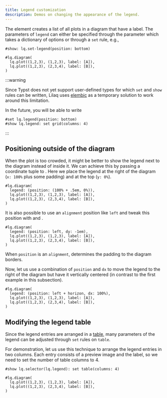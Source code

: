 ```yaml
---
title: Legend customization
description: Demos on changing the appearance of the legend. 
---
```



The <Crossref target="legend" /> element creates a list of all plots in a diagram that have a label. The parameters of `legend` can either be specified through the <Crossref target="diagram#legend" /> parameter which takes a dictionary of options or through a `set` rule, e.g.,

```example
#show: lq.set-legend(position: bottom)

#lq.diagram(
  lq.plot((1,2,3), (1,2,3), label: [A]),
  lq.plot((1,2,3), (2,3,4), label: [B]),
)
```


:::warning

Since Typst does not yet support user-defined types for which `set` and `show` rules can be written, Lilaq uses [elembic](https://github.com/PgBiel/elembic) as a temporary solution to work around this limitation. 

In the future, you will be able to write
```typ
#set lq.legend(position: bottom)
#show lq.legend: set grid(columns: 4)
```

:::



## Positioning outside of the diagram

When the plot is too crowded, it might be better to show the legend next to the diagram instead of inside it. 
We can achieve this by passing a coordinate tuple to <Crossref target="legend#position" />. Here we place the legend at the right of the diagram (`x: 100%` plus some padding) and at the top (`y: 0%`). 

```example
#lq.diagram(
  legend: (position: (100% + .5em, 0%)),
  lq.plot((1,2,3), (1,2,3), label: [A]),
  lq.plot((1,2,3), (2,3,4), label: [B]),
)
```

It is also possible to use an `alignment` position like `left` and tweak this position with <Crossref target="legend#dx" /> and <Crossref target="legend#dy" />. 

```example
#lq.diagram(
  legend: (position: left, dy: -1em),
  lq.plot((1,2,3), (1,2,3), label: [A]),
  lq.plot((1,2,3), (2,3,4), label: [B]),
)
```

When `position` is an `alignment`, <Crossref target="legend#pad" /> determines the padding to the diagram borders. 

Now, let us use a combination of `position` and `dx` to move the legend to the right of the diagram but have it vertically centered (in contrast to the first example in this subsection). 
```example
#lq.diagram(
  legend: (position: left + horizon, dx: 100%),
  lq.plot((1,2,3), (1,2,3), label: [A]),
  lq.plot((1,2,3), (2,3,4), label: [B]),
)
```



## Modifying the legend table

Since the legend entries are arranged in a [table](https://typst.app/docs/reference/model/table/), many parameters of the legend can be adjusted through `set` rules on `table`. 

For demonstration, let us use this technique to arrange the legend entries in two columns. Each entry consists of a preview image and the label, so we need to set the number of table columns to 4. 

```example
#show lq.selector(lq.legend): set table(columns: 4)

#lq.diagram(
  lq.plot((1,2,3), (1,2,3), label: [A]),
  lq.plot((1,2,3), (2,3,4), label: [B]),
)
```

